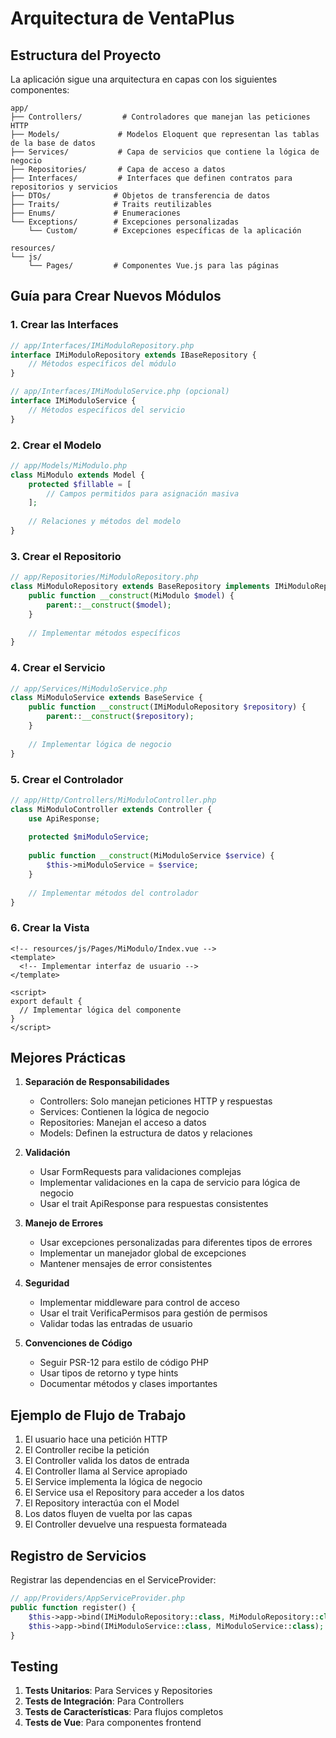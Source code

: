 # Arquitectura de VentaPlus

## Estructura del Proyecto

La aplicación sigue una arquitectura en capas con los siguientes componentes:

```
app/
├── Controllers/         # Controladores que manejan las peticiones HTTP
├── Models/             # Modelos Eloquent que representan las tablas de la base de datos
├── Services/           # Capa de servicios que contiene la lógica de negocio
├── Repositories/       # Capa de acceso a datos
├── Interfaces/         # Interfaces que definen contratos para repositorios y servicios
├── DTOs/              # Objetos de transferencia de datos
├── Traits/            # Traits reutilizables
├── Enums/             # Enumeraciones
└── Exceptions/        # Excepciones personalizadas
    └── Custom/        # Excepciones específicas de la aplicación

resources/
└── js/
    └── Pages/         # Componentes Vue.js para las páginas
```

## Guía para Crear Nuevos Módulos

### 1. Crear las Interfaces

```php
// app/Interfaces/IMiModuloRepository.php
interface IMiModuloRepository extends IBaseRepository {
    // Métodos específicos del módulo
}

// app/Interfaces/IMiModuloService.php (opcional)
interface IMiModuloService {
    // Métodos específicos del servicio
}
```

### 2. Crear el Modelo

```php
// app/Models/MiModulo.php
class MiModulo extends Model {
    protected $fillable = [
        // Campos permitidos para asignación masiva
    ];
    
    // Relaciones y métodos del modelo
}
```

### 3. Crear el Repositorio

```php
// app/Repositories/MiModuloRepository.php
class MiModuloRepository extends BaseRepository implements IMiModuloRepository {
    public function __construct(MiModulo $model) {
        parent::__construct($model);
    }
    
    // Implementar métodos específicos
}
```

### 4. Crear el Servicio

```php
// app/Services/MiModuloService.php
class MiModuloService extends BaseService {
    public function __construct(IMiModuloRepository $repository) {
        parent::__construct($repository);
    }
    
    // Implementar lógica de negocio
}
```

### 5. Crear el Controlador

```php
// app/Http/Controllers/MiModuloController.php
class MiModuloController extends Controller {
    use ApiResponse;
    
    protected $miModuloService;
    
    public function __construct(MiModuloService $service) {
        $this->miModuloService = $service;
    }
    
    // Implementar métodos del controlador
}
```

### 6. Crear la Vista

```vue
<!-- resources/js/Pages/MiModulo/Index.vue -->
<template>
  <!-- Implementar interfaz de usuario -->
</template>

<script>
export default {
  // Implementar lógica del componente
}
</script>
```

## Mejores Prácticas

1. **Separación de Responsabilidades**
   - Controllers: Solo manejan peticiones HTTP y respuestas
   - Services: Contienen la lógica de negocio
   - Repositories: Manejan el acceso a datos
   - Models: Definen la estructura de datos y relaciones

2. **Validación**
   - Usar FormRequests para validaciones complejas
   - Implementar validaciones en la capa de servicio para lógica de negocio
   - Usar el trait ApiResponse para respuestas consistentes

3. **Manejo de Errores**
   - Usar excepciones personalizadas para diferentes tipos de errores
   - Implementar un manejador global de excepciones
   - Mantener mensajes de error consistentes

4. **Seguridad**
   - Implementar middleware para control de acceso
   - Usar el trait VerificaPermisos para gestión de permisos
   - Validar todas las entradas de usuario

5. **Convenciones de Código**
   - Seguir PSR-12 para estilo de código PHP
   - Usar tipos de retorno y type hints
   - Documentar métodos y clases importantes

## Ejemplo de Flujo de Trabajo

1. El usuario hace una petición HTTP
2. El Controller recibe la petición
3. El Controller valida los datos de entrada
4. El Controller llama al Service apropiado
5. El Service implementa la lógica de negocio
6. El Service usa el Repository para acceder a los datos
7. El Repository interactúa con el Model
8. Los datos fluyen de vuelta por las capas
9. El Controller devuelve una respuesta formateada

## Registro de Servicios

Registrar las dependencias en el ServiceProvider:

```php
// app/Providers/AppServiceProvider.php
public function register() {
    $this->app->bind(IMiModuloRepository::class, MiModuloRepository::class);
    $this->app->bind(IMiModuloService::class, MiModuloService::class);
}
```

## Testing

1. **Tests Unitarios**: Para Services y Repositories
2. **Tests de Integración**: Para Controllers
3. **Tests de Características**: Para flujos completos
4. **Tests de Vue**: Para componentes frontend

